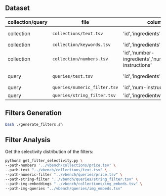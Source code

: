 ## Dataset
| collection/query | file                         | columns                                         | notes                                  |
| ---------------- | ---------------------------- | ----------------------------------------------- | -------------------------------------- |
| collection       | `collections/text.tsv`       | 'id','ingredients','instructions'               | ingredients/instructions text          |
| collection       | `collection/keywords.tsv`    | 'id','ingredients'                              | ingredients keywords                   |
| collection       | `collection/numbers.tsv`     | 'id','number-ingredients','number-instructions' | number of ingredients and instructions |
| query            | `queries/text.tsv`           | 'id','ingredients','instructions'               | ingredients/instructions text          |
| query            | `queries/numeric_filter.tsv` | 'id','num-instructions'                         | numeric filter                         |
| query            | `queries/string_filter.tsv`  | 'id','ingredientword'                           | string filter                          |


## Filters Generation

```bash
bash ./generate_filters.sh
```

## Filter Analysis
Get the selectivity distribution of the filters:

```bash
python3 get_filter_selectivity.py \
--path-numbers '../vbench/collections/price.tsv' \
--path-text "../vbench/collections/text.tsv" \
--path-numeric-filter "../vbench/queries/price.tsv" \
--path-string-filter "../vbench/queries/string_filter.tsv" \
--path-img-embeddings "../vbench/collections/img_embeds.tsv" \
--path-img-queries "../vbench/queries/img_embeds.tsv"
```
